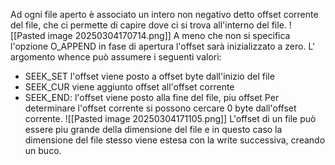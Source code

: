Ad ogni file aperto è associato un intero non negativo detto offset corrente del file, che ci permette di capire dove ci si trova all'interno del file.
![[Pasted image 20250304170714.png]]
A meno che non si specifica l'opzione O_APPEND in fase di apertura l'offset sarà inizializzato a zero. L' argomento whence può assumere i seguenti valori:
- SEEK_SET l'offset viene posto a offset byte dall'inizio del file
- SEEK_CUR viene aggiunto offset all'offset corrente
- SEEK_END: l'offset viene posto alla fine del file, piu offset
Per determinare l'offset corrente si possono cercare 0 byte dall'offset corrente.
![[Pasted image 20250304171105.png]]
L'offset di un file può essere piu grande della dimensione del file e in questo caso la dimensione del file stesso viene estesa con la write successiva, creando un buco.